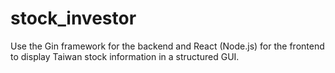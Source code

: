 # stock_investor
Use the Gin framework for the backend and React (Node.js) for the frontend to display Taiwan stock information in a structured GUI.